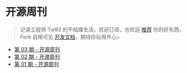 # 开源周刊

> 记录工程师 Tw93 的不枯燥生活，欢迎订阅，也欢迎 [推荐](https://github.com/dxzyw/weekly/discussions/22) 你的好东西，Fork 自用可见 [开发文档](https://github.com/tw93/weekly/blob/main/Deploy.md)，期待你玩得开心~

* [第 03 期 - 开源周刊](https://weekly.herotops.xyz/posts/03-开源周刊)
* [第 02 期 - 开源周刊](https://weekly.herotops.xyz/posts/02-开源周刊)
* [第 01 期 - 开源周刊](https://weekly.herotops.xyz/posts/01-开源周刊)
